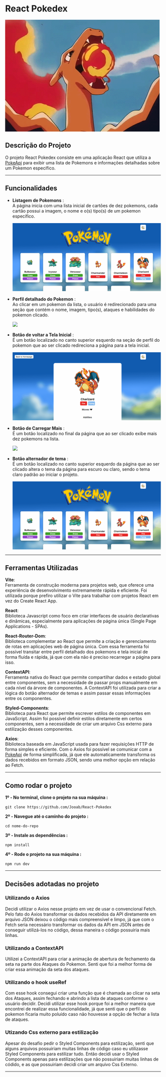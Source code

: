 # **React Pokedex**

<img src="src/imgs/pokemon-gif.gif" alt="gif do projeto">

## **Descrição do Projeto**

O projeto React Pokedex consiste em uma aplicação React que utiliza a [PokeApi](https://pokeapi.co) para exibir uma lista de Pokemons e informações detalhadas sobre um Pokemon específico.

---

## **Funcionalidades**

- **Listagem de Pokemons** : <br>
    A página inicia com uma lista inicial de cartões de dez pokemons, cada cartão possui a imagem, o nome e o(s) tipo(s) de um pokemon específico.

    <img src="src/imgs/pokemon-list.gif"/> 

    <br>

- **Perfil detalhado do Pokemon** : <br>
    Ao clicar em um pokemon da lista, o usuário é redirecionado para uma seção que contém o nome, imagem, tipo(s), ataques e habilidades do pokemon clicado.

    <img src="src/imgs/pokemon-profile.gif"/> 

    <br>

- **Botão de voltar a Tela Inicial** : <br>
    É um botão localizado no canto superior esquerdo na seção de perfil do pokemon que ao ser clicado redireciona a página para a tela inicial.

    <img src="src/imgs/back.gif"/> 

    <br>

- **Botão de Carregar Mais** : <br>
    É um botão localizado no final da página que ao ser clicado exibe mais dez pokemons na lista.

    <img src="src/imgs/load-more.gif"/> 

    <br>

-  **Botão alternador de tema** : <br>
    É um botão localizado no canto superior esquerdo da página que ao ser clicado altera o tema da página para escuro ou claro, sendo o tema claro padrão ao iniciar o projeto.

    <img src="src/imgs/theme-toggler.gif"/> 

    <br>

---

## Ferramentas Utilizadas

**Vite**: <br>
Ferramenta de construção  moderna para projetos web, que oferece uma experiência de desenvolvimento extremamente rápida e eficiente. Foi utilizada porque prefiro utilizar o Vite para trabalhar com projetos React em vez do Create React App.

**React**: <br>
Biblioteca Javascript como foco em criar interfaces de usuário declarativas e dinâmicas, especialmente para aplicações de página única (Single Page Applications - SPAs).

**React-Router-Dom**: <br>
Biblioteca complementar ao React que permite a criação e gerenciamento de rotas em aplicações web de página única. Com essa ferramenta foi possível transitar entre perfil detalhado dos pokemons e tela inicial de forma fluída e rápida, já que com ela não é preciso recarregar a página para isso.

**ContextAPI**: <br>
Ferramenta nativa do React que permite compartilhar dados e estado global entre componentes, sem a necessidade de passar props manualmente em cada nível da árvore de componentes. A ContextAPI foi utilizada para criar a lógica do botão alternador de temas e assim passar essas informações entre os componentes.

**Styled-Components**: <br>
Biblioteca para React que permite escrever estilos de componentes em JavaScript. Assim foi possível definir estilos diretamente em certos componentes, sem a necessidade de criar um arquivo Css externo para estilização desses componentes.

**Axios**: <br>
Biblioteca baseada em JavaScript usada para fazer requisições HTTP de forma simples e eficiente. Com o Axios foi possível se comunicar com a [PokeApi](https://pokeapi.co) de forma simplificada, já que ele automaticamente transforma os dados recebidos em formato JSON, sendo uma melhor opção em relação ao Fetch.

---

## Como rodar o projeto

**1º - No terminal, clone o projeto na sua máquina :**
```
git clone https://github.com/Jooab/React-Pokedex
```

**2º - Navegue até o caminho do projeto :**
```
cd nome-do-repo
```

**3º - Instale as dependências :**
```
npm install
```
**4º - Rode o projeto na sua máquina :**
```
npm run dev
```

---

## Decisões adotadas no projeto


### Utilizando o Axios
Decidi utilizar o Axios nesse projeto em vez de usar o convencional Fetch. Pelo fato do Axios transformar os dados recebidos da API diretamente em arquivo JSON deixou o código mais compreensível e limpo, já que com o Fetch seria necessário transformar os dados da API em JSON antes de conseguir utilizá-los no código, dessa maneira o código possuiria mais linhas.

### Utilizando a ContextAPI
Utilizei a ContextAPI para criar a animação de abertura de fechamento da seta na parte dos Ataques do Pokemon. Senti que foi a melhor forma de criar essa animação da seta dos ataques.

### Utilizando o hook useRef
Com esse hook consegui criar uma função que é chamada ao clicar na seta dos Ataques, assim fechando e abrindo a lista de ataques conforme o usuário decidir. Decidi utilizar esse hook porque foi a melhor maneira que encontrei de realizar essa funcionalidade, já que senti que o perfil do pokemon ficaria muito poluído caso não houvesse a opção de fechar a lista de ataques.


### Utizando Css externo para estilização
Apesar do desafio pedir o Styled Components para estilização, senti que alguns arquivos possuiriam muitas linhas de código caso eu utilizasse Styled Components para estilizar tudo. Então decidi usar o Styled Components apenas para estilizações que não possuiriam muitas linhas de códido, e as que possuiriam decidi criar um arquivo Css Externo.

---